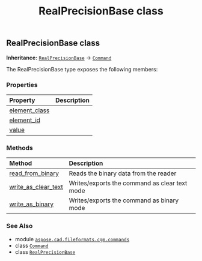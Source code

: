 ﻿---
title: RealPrecisionBase class
second_title: Aspose.CAD for Python via .NET API References
description: 
type: docs
weight: 1480
url: /python-net/aspose.cad.fileformats.cgm.commands/realprecisionbase/
is_root: false
---

## RealPrecisionBase class



**Inheritance:** [`RealPrecisionBase`](/cad/python-net/aspose.cad.fileformats.cgm.commands/realprecisionbase) → 
[`Command`](/cad/python-net/aspose.cad.fileformats.cgm.commands/command)



The RealPrecisionBase type exposes the following members:

### Properties
| Property | Description |
| :- | :- |
| [element_class](/cad/python-net/aspose.cad.fileformats.cgm.commands/realprecisionbase/element_class) |  |
| [element_id](/cad/python-net/aspose.cad.fileformats.cgm.commands/realprecisionbase/element_id) |  |
| [value](/cad/python-net/aspose.cad.fileformats.cgm.commands/realprecisionbase/value) |  |


### Methods
| Method | Description |
| :- | :- |
| [read_from_binary](/cad/python-net/aspose.cad.fileformats.cgm.commands/realprecisionbase/read_from_binary/#aspose.cad.fileformats.cgm.IBinaryReader) | Reads the binary data from the reader |
| [write_as_clear_text](/cad/python-net/aspose.cad.fileformats.cgm.commands/realprecisionbase/write_as_clear_text/#aspose.cad.fileformats.cgm.IClearTextWriter) | Writes/exports the command as clear text mode |
| [write_as_binary](/cad/python-net/aspose.cad.fileformats.cgm.commands/realprecisionbase/write_as_binary/#aspose.cad.fileformats.cgm.IBinaryWriter) | Writes/exports the command as binary mode |



### See Also
* module [`aspose.cad.fileformats.cgm.commands`](..)
* class [`Command`](/cad/python-net/aspose.cad.fileformats.cgm.commands/command)
* class [`RealPrecisionBase`](/cad/python-net/aspose.cad.fileformats.cgm.commands/realprecisionbase)
